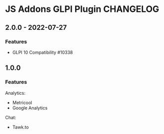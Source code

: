 # JS Addons GLPI Plugin CHANGELOG
## 2.0.0 - 2022-07-27
### Features
- GLPI 10 Compatibility #10338

## 1.0.0
### Features
Analytics:
* Metricool
* Google Analytics

Chat:
* Tawk.to